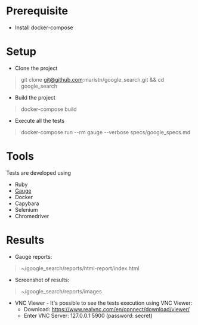 # Prerequisite

- Install docker-compose


# Setup

- Clone the project
> git clone git@github.com:maristn/google_search.git && cd google_search

- Build the project
> docker-compose build

- Execute all the tests
> docker-compose run --rm gauge --verbose specs/google_specs.md


# Tools

Tests are developed using
- Ruby
- [Gauge](http://getgauge.io/index.html)
- Docker
- Capybara
- Selenium
- Chromedriver


# Results

- Gauge reports:
> ~/google_search/reports/html-report/index.html

- Screenshot of results:
> ~/google_search/reports/images

- VNC Viewer - 
It's possible to see the tests execution using VNC Viewer:
  * Download: https://www.realvnc.com/en/connect/download/viewer/
  * Enter VNC Server: 127.0.0.1:5900 (password: secret)
